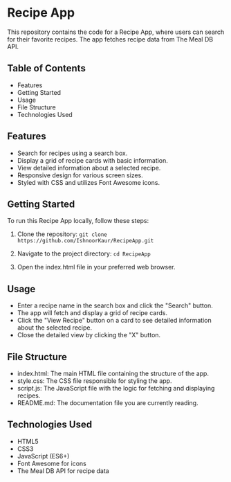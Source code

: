 # Recipe App
This repository contains the code for a Recipe App, where users can search for their favorite recipes. The app fetches recipe data from The Meal DB API.

## Table of Contents
- Features
- Getting Started
- Usage
- File Structure
- Technologies Used

## Features
- Search for recipes using a search box.
- Display a grid of recipe cards with basic information.
- View detailed information about a selected recipe.
- Responsive design for various screen sizes.
- Styled with CSS and utilizes Font Awesome icons.

## Getting Started
To run this Recipe App locally, follow these steps:

1. Clone the repository:
``
git clone https://github.com/IshnoorKaur/RecipeApp.git
``

2. Navigate to the project directory:
``
cd RecipeApp
``

3. Open the index.html file in your preferred web browser.

## Usage
- Enter a recipe name in the search box and click the "Search" button.
- The app will fetch and display a grid of recipe cards.
- Click the "View Recipe" button on a card to see detailed information about the selected recipe.
- Close the detailed view by clicking the "X" button.

## File Structure
- index.html: The main HTML file containing the structure of the app.
- style.css: The CSS file responsible for styling the app.
- script.js: The JavaScript file with the logic for fetching and displaying recipes.
- README.md: The documentation file you are currently reading.

## Technologies Used
- HTML5
- CSS3
- JavaScript (ES6+)
- Font Awesome for icons
- The Meal DB API for recipe data

